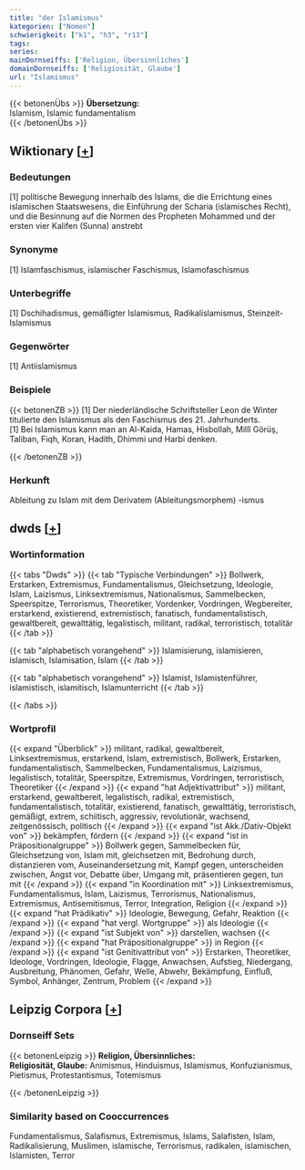 ```yaml
---
title: "der Islamismus"
kategorien: ["Nomen"]
schwierigkeit: ["k1", "h3", "r13"]
tags:
series:
mainDornseiffs: ['Religion, Übersinnliches']
domainDornseiffs: ['Religiosität, Glaube']
url: "Islamismus"
---
```


{{< betonenÜbs >}}
**Übersetzung:**  
Islamism, Islamic fundamentalism  
{{< /betonenÜbs >}}

## Wiktionary [[+](https://de.wiktionary.org/wiki/Islamismus)]

### Bedeutungen
[1] politische Bewegung innerhalb des Islams, die die Errichtung eines islamischen Staatswesens, die Einführung der Scharia (islamisches Recht), und die Besinnung auf die Normen des Propheten Mohammed und der ersten vier Kalifen (Sunna) anstrebt  

### Synonyme
[1] Islamfaschismus, islamischer Faschismus, Islamofaschismus  

### Unterbegriffe
[1] Dschihadismus, gemäßigter Islamismus, Radikalislamismus, Steinzeit-Islamismus  

### Gegenwörter
[1] Antiislamismus  

### Beispiele
{{< betonenZB >}}
[1] Der niederländische Schriftsteller Leon de Winter titulierte den Islamismus als den Faschismus des 21. Jahrhunderts.  
[1] Bei Islamismus kann man an Al-Kaida, Hamas, Hisbollah, Millî Görüş, Taliban, Fiqh, Koran, Hadith, Dhimmi und Harbi denken.  

{{< /betonenZB >}}
### Herkunft
Ableitung zu Islam mit dem Derivatem (Ableitungsmorphem) -ismus  



## dwds [[+](https://www.dwds.de/wb/Islamismus)]

### Wortinformation
{{< tabs "Dwds" >}}
{{< tab "Typische Verbindungen" >}}
Bollwerk, Erstarken, Extremismus, Fundamentalismus, Gleichsetzung, Ideologie, Islam, Laizismus, Linksextremismus, Nationalismus, Sammelbecken, Speerspitze, Terrorismus, Theoretiker, Vordenker, Vordringen, Wegbereiter, erstarkend, existierend, extremistisch, fanatisch, fundamentalistisch, gewaltbereit, gewalttätig, legalistisch, militant, radikal, terroristisch, totalitär
{{< /tab >}}

{{< tab "alphabetisch vorangehend" >}}
Islamisierung, islamisieren, islamisch, Islamisation, Islam
{{< /tab >}}

{{< tab "alphabetisch vorangehend" >}}
Islamist, Islamistenführer, islamistisch, islamitisch, Islamunterricht
{{< /tab >}}

{{< /tabs >}}

### Wortprofil
{{< expand "Überblick" >}} militant, radikal, gewaltbereit, Linksextremismus, erstarkend, Islam, extremistisch, Bollwerk, Erstarken, fundamentalistisch, Sammelbecken, Fundamentalismus, Laizismus, legalistisch, totalitär, Speerspitze, Extremismus, Vordringen, terroristisch, Theoretiker {{< /expand >}}
{{< expand "hat Adjektivattribut" >}} militant, erstarkend, gewaltbereit, legalistisch, radikal, extremistisch, fundamentalistisch, totalitär, existierend, fanatisch, gewalttätig, terroristisch, gemäßigt, extrem, schiitisch, aggressiv, revolutionär, wachsend, zeitgenössisch, politisch {{< /expand >}}
{{< expand "ist Akk./Dativ-Objekt von" >}} bekämpfen, fördern {{< /expand >}}
{{< expand "ist in Präpositionalgruppe" >}} Bollwerk gegen, Sammelbecken für, Gleichsetzung von, Islam mit, gleichsetzen mit, Bedrohung durch, distanzieren vom, Auseinandersetzung mit, Kampf gegen, unterscheiden zwischen, Angst vor, Debatte über, Umgang mit, präsentieren gegen, tun mit {{< /expand >}}
{{< expand "in Koordination mit" >}} Linksextremismus, Fundamentalismus, Islam, Laizismus, Terrorismus, Nationalismus, Extremismus, Antisemitismus, Terror, Integration, Religion {{< /expand >}}
{{< expand "hat Prädikativ" >}} Ideologie, Bewegung, Gefahr, Reaktion {{< /expand >}}
{{< expand "hat vergl. Wortgruppe" >}} als Ideologie {{< /expand >}}
{{< expand "ist Subjekt von" >}} darstellen, wachsen {{< /expand >}}
{{< expand "hat Präpositionalgruppe" >}} in Region {{< /expand >}}
{{< expand "ist Genitivattribut von" >}} Erstarken, Theoretiker, Ideologe, Vordringen, Ideologie, Flagge, Anwachsen, Aufstieg, Niedergang, Ausbreitung, Phänomen, Gefahr, Welle, Abwehr, Bekämpfung, Einfluß, Symbol, Anhänger, Zentrum, Problem {{< /expand >}}

## Leipzig Corpora [[+](https://corpora.uni-leipzig.de/en/res?word=Islamismus&corpusId=deu_newscrawl-public_2018)]

### Dornseiff Sets
{{< betonenLeipzig >}}
**Religion, Übersinnliches:**  
**Religiosität, Glaube:** Animismus, Hinduismus, Islamismus, Konfuzianismus, Pietismus, Protestantismus, Totemismus  

{{< /betonenLeipzig >}}

### Similarity based on Cooccurrences
Fundamentalismus, Salafismus, Extremismus, Islams, Salafisten, Islam, Radikalisierung, Muslimen, islamische, Terrorismus, radikalen, islamischen, Islamisten, Terror

